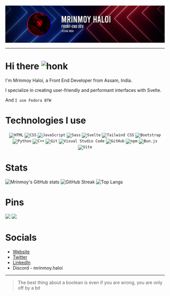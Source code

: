 ![banner](banner.jpg)

---

# Hi there ![honk](https://cdn.discordapp.com/emojis/1246535407710240778.webp?size=44)

I'm Mrinmoy Haloi, a Front End Developer from Assam, India.

I specialize in creating user-friendly and performant interfaces with Svelte.

And `I use Fedora BTW`

# Technologies I use

<div align="center">
	<code><img width="50" src="https://raw.githubusercontent.com/marwin1991/profile-technology-icons/refs/heads/main/icons/html.png" alt="HTML" title="HTML"/></code>
	<code><img width="50" src="https://raw.githubusercontent.com/marwin1991/profile-technology-icons/refs/heads/main/icons/css.png" alt="CSS" title="CSS"/></code>
	<code><img width="50" src="https://raw.githubusercontent.com/marwin1991/profile-technology-icons/refs/heads/main/icons/javascript.png" alt="JavaScript" title="JavaScript"/></code>
	<code><img width="50" src="https://raw.githubusercontent.com/marwin1991/profile-technology-icons/refs/heads/main/icons/sass.png" alt="Sass" title="Sass"/></code>
	<code><img width="50" src="https://raw.githubusercontent.com/marwin1991/profile-technology-icons/refs/heads/main/icons/svelte.png" alt="Svelte" title="Svelte"/></code>
	<code><img width="50" src="https://raw.githubusercontent.com/marwin1991/profile-technology-icons/refs/heads/main/icons/tailwind_css.png" alt="Tailwind CSS" title="Tailwind CSS"/></code>
	<code><img width="50" src="https://raw.githubusercontent.com/marwin1991/profile-technology-icons/refs/heads/main/icons/bootstrap.png" alt="Bootstrap" title="Bootstrap"/></code>
	<code><img width="50" src="https://raw.githubusercontent.com/marwin1991/profile-technology-icons/refs/heads/main/icons/python.png" alt="Python" title="Python"/></code>
	<code><img width="50" src="https://raw.githubusercontent.com/marwin1991/profile-technology-icons/refs/heads/main/icons/c++.png" alt="C++" title="C++"/></code>
	<code><img width="50" src="https://raw.githubusercontent.com/marwin1991/profile-technology-icons/refs/heads/main/icons/git.png" alt="Git" title="Git"/></code>
	<code><img width="50" src="https://raw.githubusercontent.com/marwin1991/profile-technology-icons/refs/heads/main/icons/visual_studio_code.png" alt="Visual Studio Code" title="Visual Studio Code"/></code>
	<code><img width="50" src="https://raw.githubusercontent.com/marwin1991/profile-technology-icons/refs/heads/main/icons/github.png" alt="GitHub" title="GitHub"/></code>
	<code><img width="50" src="https://raw.githubusercontent.com/marwin1991/profile-technology-icons/refs/heads/main/icons/npm.png" alt="npm" title="npm"/></code>
	<code><img width="50" src="https://raw.githubusercontent.com/marwin1991/profile-technology-icons/refs/heads/main/icons/bun_js.png" alt="Bun.js" title="Bun.js"/></code>
	<code><img width="50" src="https://raw.githubusercontent.com/marwin1991/profile-technology-icons/refs/heads/main/icons/vite.png" alt="Vite" title="Vite"/></code>
</div>

# Stats

<img src="https://github-readme-stats.vercel.app/api?username=MrinmoyHaloi&show_icons=true&theme=radical&rank_icon=github" alt="Mrinmoy's GitHub stats" />

<img src="https://github-readme-streak-stats-psi-ten.vercel.app/?user=MrinmoyHaloi&theme=radical" alt="GitHub Streak" />

<img src="https://github-readme-stats.vercel.app/api/top-langs/?username=MrinmoyHaloi&layout=compact&theme=radical" alt="Top Langs" />

# Pins

<a href="https://github.com/swirllang/swirl"><img src="https://github-readme-stats.vercel.app/api/pin/?username=swirllang&repo=swirl&theme=radical&show_owner=true"></a>
<a href="https://github.com/swirllang/website"><img src="https://github-readme-stats.vercel.app/api/pin/?username=swirllang&repo=website&theme=radical&show_owner=true"></a>

# Socials

- [Website](https://mrinmoy.is-a.dev)
- [Twitter](https://twitter.com/_mrinmoy_haloi_)
- [LinkedIn](https://www.linkedin.com/in/mrinmoy-haloi/)
- Discord - mrinmoy.haloi

---

> The best thing about a boolean is even if you are wrong, you are only off by a bit
